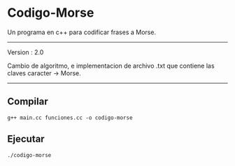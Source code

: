 # Codigo-Morse 

Un programa en c++ para codificar frases a Morse.

---
Version : 2.0

Cambio de algoritmo, e implementacion de archivo .txt que contiene
las claves caracter -> Morse.

---

## Compilar
	g++ main.cc funciones.cc -o codigo-morse

## Ejecutar
	./codigo-morse